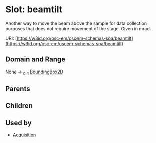 
# Slot: beamtilt

Another way to move the beam above the sample for data collection purposes that does not require movement of the stage. Given in mrad.

URI: [https://w3id.org/osc-em/oscem-schemas-spa/beamtilt](https://w3id.org/osc-em/oscem-schemas-spa/beamtilt)


## Domain and Range

None &#8594;  <sub>0..1</sub> [BoundingBox2D](BoundingBox2D.md)

## Parents


## Children


## Used by

 * [Acquisition](Acquisition.md)
